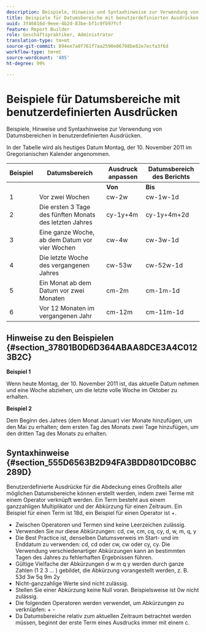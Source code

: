 ```yaml
---
description: Beispiele, Hinweise und Syntaxhinweise zur Verwendung von Datumsbereichen in benutzerdefinierten Ausdrücken.
title: Beispiele für Datumsbereiche mit benutzerdefinierten Ausdrücken
uuid: 3f46816d-9eee-4b2d-83be-bf1c9fb97fcf
feature: Report Builder
role: Geschäftspraktiker, Administrator
translation-type: tm+mt
source-git-commit: 894ee7a8f761f7aa2590e06708be82e7ecfa3f6d
workflow-type: tm+mt
source-wordcount: '405'
ht-degree: 99%

---
```



# Beispiele für Datumsbereiche mit benutzerdefinierten Ausdrücken

Beispiele, Hinweise und Syntaxhinweise zur Verwendung von Datumsbereichen in benutzerdefinierten Ausdrücken.

In der Tabelle wird als heutiges Datum Montag, der 10. November 2011 im Gregorianischen Kalender angenommen.

| Beispiel | Datumsbereich | Ausdruck anpassen | Datumsbereich des Berichts |
|---|---|---|---|
|  |  | **Von** | **Bis** |  |
| 1 | Vor zwei Wochen | cw-2w | cw-1w-1d | 26. Okt. bis 1. Nov. |
| 2 | Die ersten 3 Tage des fünften Monats des letzten Jahres | cy-1y+4m | cy-1y+4m+2d | 1. Mai bis 3. Mai 2010 |
| 3 | Eine ganze Woche, ab dem Datum vor vier Wochen | cw-4w | cw-3w-1d | 12. Okt. bis 18. Okt. |
| 4 | Die letzte Woche des vergangenen Jahres | cw-53w | cw-52w-1d | 1. Nov. bis 9. Nov. 2010 |
| 5 | Ein Monat ab dem Datum vor zwei Monaten | cm-2m | cm-1m-1d | 1. Sept. bis 30. Sept. |
| 6 | Vor 12 Monaten im vergangenen Jahr | cm-12m | cm-11m-1d | 1. Nov. bis 30. Nov. 2010 |

## Hinweise zu den Beispielen {#section_37801B0D6D364ABAA8DCE3A4C0123B2C}

**Beispiel 1**

Wenn heute Montag, der 10. November 2011 ist, das aktuelle Datum nehmen und eine Woche abziehen, um die letzte volle Woche im Oktober zu erhalten.

**Beispiel 2**

Dem Beginn des Jahres (dem Monat Januar) vier Monate hinzufügen, um den Mai zu erhalten; dem ersten Tag des Monats zwei Tage hinzufügen, um den dritten Tag des Monats zu erhalten.

## Syntaxhinweise {#section_555D6563B2D94FA3BDD801DC0B8C289D}

Benutzerdefinierte Ausdrücke für die Abdeckung eines Großteils aller möglichen Datumsbereiche können erstellt werden, indem zwei Terme mit einem Operator verknüpft werden. Ein Term besteht aus einem ganzzahligen Multiplikator und der Abkürzung für einen Zeitraum. Ein Beispiel für einen Term ist 18d, ein Beispiel für einen Operator ist +.

* Zwischen Operatoren und Termen sind keine Leerzeichen zulässig.
* Verwenden Sie nur diese Abkürzungen: cd, cw, cm, cq, cy, d, w, m, q, y
* Die Best Practice ist, denselben Datumsverweis im Start- und im Enddatum zu verwenden: cd, cd oder cw, cw oder cy, cy. Die Verwendung verschiedenartiger Abkürzungen kann an bestimmten Tagen des Jahres zu fehlerhaften Ergebnissen führen.
* Gültige Vielfache der Abkürzungen d w m q y werden durch ganze Zahlen (1 2 3 ... ) gebildet, die Abkürzung vorangestellt werden, z. B. 53d 3w 5q 9m 2y
* Nicht-ganzzahlige Werte sind nicht zulässig.
* Stellen Sie einer Abkürzung keine Null voran. Beispielsweise ist 0w nicht zulässig.
* Die folgenden Operatoren werden verwendet, um Abkürzungen zu verknüpfen: + -
* Da Datumsbereiche relativ zum aktuellen Zeitraum betrachtet werden müssen, beginnt der erste Term eines Ausdrucks immer mit einem c.

